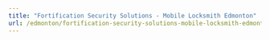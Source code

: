 ```yaml
---
title: "Fortification Security Solutions - Mobile Locksmith Edmonton"
url: /edmonton/fortification-security-solutions-mobile-locksmith-edmonton/
---
```

